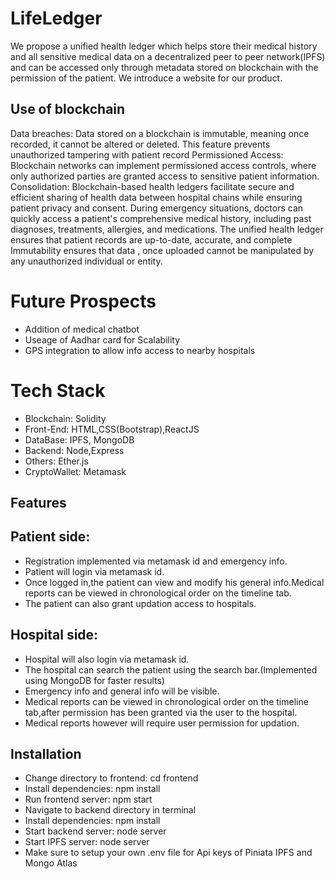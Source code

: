 # LifeLedger

We propose a unified health ledger which helps store their medical history and all sensitive medical data on a decentralized peer to peer network(IPFS) and can be accessed only through metadata stored on blockchain with the permission of the patient. We  introduce a website for our product. 

## Use of blockchain
Data breaches: Data stored on a blockchain is immutable, meaning once recorded, it cannot be altered or deleted. This feature prevents unauthorized tampering with patient record Permissioned Access: Blockchain networks can implement permissioned access controls, where only authorized parties are granted access to sensitive patient information. 
Consolidation: Blockchain-based health ledgers facilitate secure and efficient sharing of health data between hospital chains while ensuring patient privacy and consent.
During emergency situations, doctors can quickly access a patient's comprehensive medical history, including past diagnoses, treatments, allergies, and medications. The unified health ledger ensures that patient records are up-to-date, accurate, and complete
Immutability ensures that data , once uploaded cannot be manipulated by any unauthorized individual or entity.

# Future Prospects
* Addition of medical chatbot
* Useage of Aadhar card for Scalability
* GPS integration to allow info access to nearby hospitals

# Tech Stack
* Blockchain: Solidity
* Front-End: HTML,CSS(Bootstrap),ReactJS
* DataBase: IPFS, MongoDB
* Backend: Node,Express
* Others: Ether.js
* CryptoWallet: Metamask


## Features
## Patient side:
* Registration implemented via metamask id and emergency info.
* Patient will login via metamask id.
* Once logged in,the patient can view and modify his general info.Medical reports can be viewed in chronological order on the timeline tab.
* The patient can also grant updation access to hospitals.  

## Hospital side:
* Hospital will also login via metamask id.
* The hospital can search the patient using the search bar.(Implemented using MongoDB for faster results)
* Emergency info and general info will be visible.
* Medical reports can be viewed in chronological order on the timeline tab,after permission has been granted via the user to the hospital.
* Medical reports however will require user permission for updation.


## Installation
* Change directory to frontend: cd frontend
* Install dependencies: npm install
* Run frontend server: npm start
* Navigate to backend directory in terminal
* Install dependencies: npm install
* Start backend server: node server
* Start IPFS server: node server
* Make sure to setup your own .env file for Api keys of Piniata IPFS and Mongo Atlas
